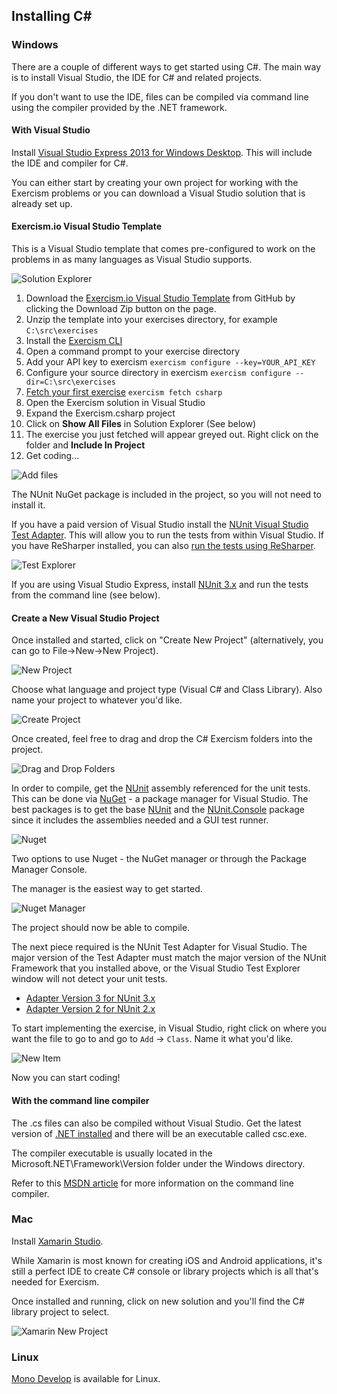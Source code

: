 ## Installing C&#35;

### Windows
There are a couple of different ways to get started using C#. The main way is to
install Visual Studio, the IDE for C# and related projects.

If you don't want to use the IDE, files can be compiled via command line using the
compiler provided by the .NET framework.

#### With Visual Studio

Install [Visual Studio Express 2013 for Windows Desktop](http://www.visualstudio.com/downloads/download-visual-studio-vs#d-express-windows-desktop). This will include the IDE and compiler for C#.

You can either start by creating your own project for working with the Exercism problems or you can download a Visual Studio solution that is already set up.

#### Exercism.io Visual Studio Template

This is a Visual Studio template that comes pre-configured to work on the problems in as many languages as Visual Studio supports.

![Solution Explorer](http://x.exercism.io/v3/tracks/csharp/docs/img/SolutionExplorer.png)

1. Download the [Exercism.io Visual Studio Template](https://github.com/rprouse/Exercism.VisualStudio) from GitHub by clicking the Download Zip button on the page.
2. Unzip the template into your exercises directory, for example `C:\src\exercises`
2. Install the [Exercism CLI](http://exercism.io/cli)
3. Open a command prompt to your exercise directory
4. Add your API key to exercism `exercism configure --key=YOUR_API_KEY`
5. Configure your source directory in exercism `exercism configure --dir=C:\src\exercises`
6. [Fetch your first exercise](http://exercism.io/how-it-works/newbie) `exercism fetch csharp`
7. Open the Exercism solution in Visual Studio
8. Expand the Exercism.csharp project
9. Click on **Show All Files** in Solution Explorer (See below)
10. The exercise you just fetched will appear greyed out. Right click on the folder and **Include In Project**
11. Get coding...

![Add files](http://x.exercism.io/v3/tracks/csharp/docs/img/AddFiles.png)

The NUnit NuGet package is included in the project, so you will not need to install it.

If you have a paid version of Visual Studio install the [NUnit Visual Studio Test Adapter](https://visualstudiogallery.msdn.microsoft.com/6ab922d0-21c0-4f06-ab5f-4ecd1fe7175d). This will allow you to run the tests from within Visual Studio. If you have ReSharper installed, you can also [run the tests using ReSharper](https://www.jetbrains.com/resharper/features/unit_testing.html).

![Test Explorer](http://x.exercism.io/v3/tracks/csharp/docs/img/TestExplorer.png)

If you are using Visual Studio Express, install [NUnit 3.x](http://www.nunit.org/) and run the tests from the command line (see below).

#### Create a New Visual Studio Project

Once installed and started, click on "Create New Project" (alternatively, you can go to File->New->New Project).

![New Project](http://x.exercism.io/v3/tracks/csharp/docs/img/newProject.png)

Choose what language and project type (Visual C# and Class Library). Also name your project to whatever you'd like.

![Create Project](http://x.exercism.io/v3/tracks/csharp/docs/img/createNewProject.png)

Once created, feel free to drag and drop the C# Exercism folders into the project.

![Drag and Drop Folders](http://x.exercism.io/v3/tracks/csharp/docs/img/dragDropFolders.png)

In order to compile, get the [NUnit](http://nunit.org/) assembly referenced for the unit tests. This can be done via [NuGet](http://www.nuget.org/) - a package manager for Visual Studio. The best packages is to get the base [NUnit]() and the [NUnit.Console](https://www.nuget.org/packages/NUnit.Console/)
package since it includes the assemblies needed and a GUI test runner.

![Nuget](http://x.exercism.io/v3/tracks/csharp/docs/img/nugetMenu.png)

Two options to use Nuget - the NuGet manager or through the Package Manager Console.

The manager is the easiest way to get started.

![Nuget Manager](http://x.exercism.io/v3/tracks/csharp/docs/img/nugetManageNunitRunner.png)

The project should now be able to compile.

The next piece required is the NUnit Test Adapter for Visual Studio.  The major version of the Test Adapter must match the major version of the NUnit Framework that you installed above, or the Visual Studio Test Explorer window will not detect your unit tests.
- [Adapter Version 3 for NUnit 3.x](https://visualstudiogallery.msdn.microsoft.com/0da0f6bd-9bb6-4ae3-87a8-537788622f2d)
- [Adapter Version 2 for NUnit 2.x](https://visualstudiogallery.msdn.microsoft.com/6ab922d0-21c0-4f06-ab5f-4ecd1fe7175d)

To start implementing the exercise, in Visual Studio, right click on where you want the file to go to and go to `Add` -> `Class`. Name it what you'd like.

![New Item](http://x.exercism.io/v3/tracks/csharp/docs/img/addNewClass.png)

Now you can start coding!

#### With the command line compiler
The .cs files can also be compiled without Visual Studio. Get the latest version of
[.NET installed](http://msdn.microsoft.com/en-us/library/5a4x27ek(v=vs.110).aspx) and there will be an executable called csc.exe.

The compiler executable is usually located in the Microsoft.NET\Framework\Version folder under the Windows directory.

Refer to this [MSDN article](http://msdn.microsoft.com/en-us/library/78f4aasd.aspx) for more information on the command line compiler.

### Mac

Install [Xamarin Studio](http://xamarin.com/download).

While Xamarin is most known for creating iOS and Android applications, it's still a perfect IDE to create C# console
or library projects which is all that's needed for Exercism.

Once installed and running, click on new solution and you'll find the C# library project to select.

![Xamarin New Project](http://x.exercism.io/v3/tracks/csharp/docs/img/xamarin-csharp.jpg)

### Linux

[Mono Develop](http://www.mono-project.com/Mono_For_Linux_Developers) is available for Linux.
